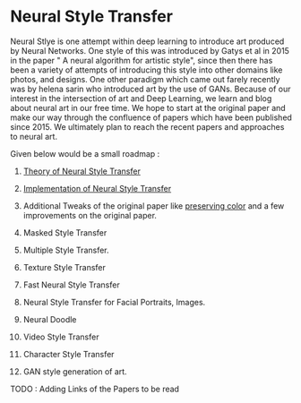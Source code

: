 # Neural Style Transfer 
Neural Stlye is one attempt within deep learning to introduce art produced by Neural Networks. One style of this was introduced 
by Gatys et al in 2015 in the paper " A neural algorithm for artistic style", since then there has been a variety of attempts of introducing this style into other domains like photos, and designs. One other paradigm which came out farely recently was by helena sarin who introduced art by the use of GANs. Because of our interest in the intersection of art and Deep Learning, we learn and blog about neural art in our free time. We hope to start at the original paper and make our way through the confluence of papers which have been published since 2015. We ultimately plan to reach the recent papers and approaches to neural art. 

Given below would be a small roadmap :

  1. [Theory of Neural Style Transfer](https://towardsdatascience.com/neural-style-transfer-tutorial-part-1-f5cd3315fa7f)
 
  2. [Implementation of Neural Style Transfer](https://towardsdatascience.com/neural-style-transfer-series-part-2-91baad306b24)

  3. Additional Tweaks of the original paper like [preserving color](https://arxiv.org/abs/1606.05897) and a few improvements on the original paper.
  
  4. Masked Style Transfer
  
  5. Multiple Style Transfer.
  
  6. Texture Style Transfer 
  
  7. Fast Neural Style Transfer
  
  8. Neural Style Transfer for Facial Portraits, Images.
  
  9. Neural Doodle
  
  10. Video Style Transfer
  
  11. Character Style Transfer 
  
  12. GAN style generation of art.
  
  
  
TODO : Adding Links of the Papers to be read
